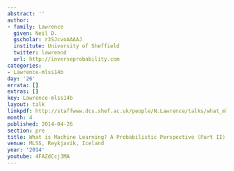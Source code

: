 ```yaml
---
abstract: ''
author:
- family: Lawrence
  given: Neil D.
  gscholar: r3SJcvoAAAAJ
  institute: University of Sheffield
  twitter: lawrennd
  url: http://inverseprobability.com
categories:
- Lawrence-mlss14b
day: '26'
errata: []
extras: []
key: Lawrence-mlss14b
layout: talk
linkpdf: http://staffwww.dcs.shef.ac.uk/people/N.Lawrence/talks/what_mlss14.pdf
month: 4
published: 2014-04-26
section: pre
title: What is Machine Learning? A Probabilistic Perspective (Part II)
venue: MLSS, Reykjavik, Iceland
year: '2014'
youtube: 4FAZdCcj3MA
---
```

